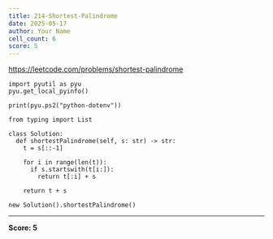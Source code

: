 ```yaml
---
title: 214-Shortest-Palindrome
date: 2025-05-17
author: Your Name
cell_count: 6
score: 5
---
```


https://leetcode.com/problems/shortest-palindrome


```
import pyutil as pyu
pyu.get_local_pyinfo()
```


```
print(pyu.ps2("python-dotenv"))
```


```
from typing import List
```


```
class Solution:
  def shortestPalindrome(self, s: str) -> str:
    t = s[::-1]

    for i in range(len(t)):
      if s.startswith(t[i:]):
        return t[:i] + s

    return t + s
```


```
new Solution().shortestPalindrome()
```


---
**Score: 5**